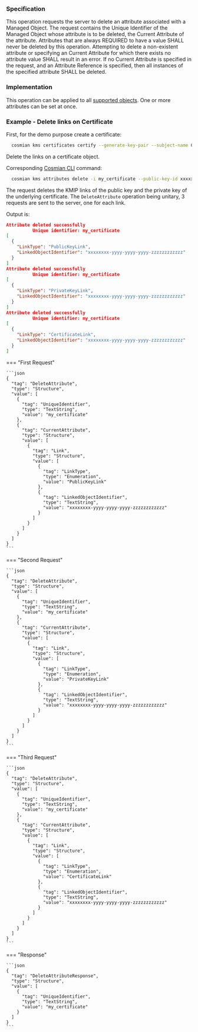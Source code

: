 ### Specification

This operation requests the server to delete an attribute associated with a Managed Object. The request contains the Unique Identifier of the Managed Object whose attribute is to be deleted, the Current Attribute of the attribute. Attributes that are always REQUIRED to have a value SHALL never be deleted by this operation. Attempting to delete a non-existent attribute or specifying an Current Attribute for which there exists no attribute value SHALL result in an error. If no Current Attribute is specified in the request, and an Attribute Reference is specified, then all instances of the specified attribute SHALL be deleted.

### Implementation

This operation can be applied to all [supported objects](./objects.md). One or more attributes can be set at once.

### Example - Delete links on Certificate

First, for the demo purpose create a certificate:

```bash
  cosmian kms certificates certify --generate-key-pair --subject-name C=yo --algorithm rsa2048 -c my_certificate
```

Delete the links on a certificate object.

Corresponding [Cosmian CLI](../../cosmian_cli/index.md) command:

```bash
  cosmian kms attributes delete -i my_certificate --public-key-id xxxxxxxx-yyyy-yyyy-yyyy-zzzzzzzzzzzz --private-key-id xxxxxxxx-yyyy-yyyy-yyyy-zzzzzzzzzzzz --certificate-id xxxxxxxx-yyyy-yyyy-yyyy-zzzzzzzzzzzz
```

The request deletes the KMIP links of the public key and the private key of the underlying certificate.
The `DeleteAttribute` operation being unitary, 3 requests are sent to the server, one for each link.

Output is:

```json
Attribute deleted successfully
          Unique identifier: my_certificate
[
  {
    "LinkType": "PublicKeyLink",
    "LinkedObjectIdentifier": "xxxxxxxx-yyyy-yyyy-yyyy-zzzzzzzzzzzz"
  }
]
Attribute deleted successfully
          Unique identifier: my_certificate
[
  {
    "LinkType": "PrivateKeyLink",
    "LinkedObjectIdentifier": "xxxxxxxx-yyyy-yyyy-yyyy-zzzzzzzzzzzz"
  }
]
Attribute deleted successfully
          Unique identifier: my_certificate
[
  {
    "LinkType": "CertificateLink",
    "LinkedObjectIdentifier": "xxxxxxxx-yyyy-yyyy-yyyy-zzzzzzzzzzzz"
  }
]
```

=== "First Request"

    ```json
    {
      "tag": "DeleteAttribute",
      "type": "Structure",
      "value": [
        {
          "tag": "UniqueIdentifier",
          "type": "TextString",
          "value": "my_certificate"
        },
        {
          "tag": "CurrentAttribute",
          "type": "Structure",
          "value": [
            {
              "tag": "Link",
              "type": "Structure",
              "value": [
                {
                  "tag": "LinkType",
                  "type": "Enumeration",
                  "value": "PublicKeyLink"
                },
                {
                  "tag": "LinkedObjectIdentifier",
                  "type": "TextString",
                  "value": "xxxxxxxx-yyyy-yyyy-yyyy-zzzzzzzzzzzz"
                }
              ]
            }
          ]
        }
      ]
    }
    ```

=== "Second Request"

    ```json
    {
      "tag": "DeleteAttribute",
      "type": "Structure",
      "value": [
        {
          "tag": "UniqueIdentifier",
          "type": "TextString",
          "value": "my_certificate"
        },
        {
          "tag": "CurrentAttribute",
          "type": "Structure",
          "value": [
            {
              "tag": "Link",
              "type": "Structure",
              "value": [
                {
                  "tag": "LinkType",
                  "type": "Enumeration",
                  "value": "PrivateKeyLink"
                },
                {
                  "tag": "LinkedObjectIdentifier",
                  "type": "TextString",
                  "value": "xxxxxxxx-yyyy-yyyy-yyyy-zzzzzzzzzzzz"
                }
              ]
            }
          ]
        }
      ]
    }
    ```

=== "Third Request"

    ```json
    {
      "tag": "DeleteAttribute",
      "type": "Structure",
      "value": [
        {
          "tag": "UniqueIdentifier",
          "type": "TextString",
          "value": "my_certificate"
        },
        {
          "tag": "CurrentAttribute",
          "type": "Structure",
          "value": [
            {
              "tag": "Link",
              "type": "Structure",
              "value": [
                {
                  "tag": "LinkType",
                  "type": "Enumeration",
                  "value": "CertificateLink"
                },
                {
                  "tag": "LinkedObjectIdentifier",
                  "type": "TextString",
                  "value": "xxxxxxxx-yyyy-yyyy-yyyy-zzzzzzzzzzzz"
                }
              ]
            }
          ]
        }
      ]
    }
    ```

=== "Response"

    ```json
    {
      "tag": "DeleteAttributeResponse",
      "type": "Structure",
      "value": [
        {
          "tag": "UniqueIdentifier",
          "type": "TextString",
          "value": "my_certificate"
        }
      ]
    }
    ```
